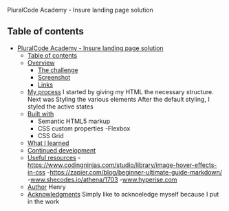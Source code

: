 PluralCode Academy - Insure landing page solution
## Table of contents

- [PluralCode Academy - Insure landing page solution](#pluralcode-academy---insure-landing-page-solution)
  - [Table of contents](#table-of-contents)
  - [Overview](#overview)
    - [The challenge](#the-challenge)
    - [Screenshot](#screenshot)
    - [Links](#links)
  - [My process]()
      I started by giving my HTML the necessary structure.
      Next was Styling the various elements
      After the default styling, I styled the active states
  - [Built with](#HTML)
    - Semantic HTML5 markup
    - CSS custom properties
    -Flexbox
    - CSS Grid
  - [What I learned](#what-i-learned)
  - [Continued development](#continued-development)
  - [Useful resources](#useful-resources)
      -https://www.codingninjas.com/studio/library/image-hover-effects-in-css
      -https://zapier.com/blog/beginner-ultimate-guide-markdown/
      -www.shecodes.io/athena/1703
      -www.hyperise.com
  - [Author](#Author)
    Henry
  - [Acknowledgments](#acknowledgments)
    Simply like to acknoeledge myself because I put in the work